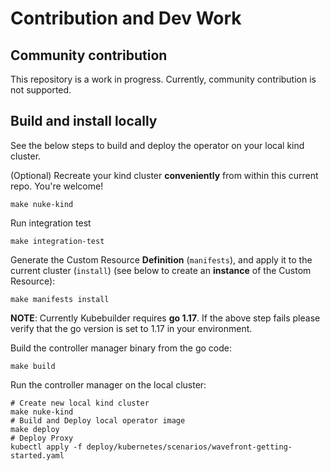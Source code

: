 # Contribution and Dev Work

## Community contribution

This repository is a work in progress.
Currently, community contribution is not supported.

## Build and install locally

See the below steps to build and deploy the operator on your local kind cluster.

(Optional) Recreate your kind cluster **conveniently** from within this current repo.
You're welcome!
```
make nuke-kind
```
Run integration test
```
make integration-test 
```

Generate the Custom Resource **Definition** (`manifests`),
and apply it to the current cluster (`install`)
(see below to create an **instance** of the Custom Resource):
```
make manifests install
```
**NOTE**: Currently Kubebuilder requires **go 1.17**. If the above step fails please verify that the go version is set to 1.17 in your environment.

Build the controller manager binary from the go code:
```
make build
```

Run the controller manager on the local cluster:
```
# Create new local kind cluster
make nuke-kind
# Build and Deploy local operator image
make deploy
# Deploy Proxy
kubectl apply -f deploy/kubernetes/scenarios/wavefront-getting-started.yaml
```
